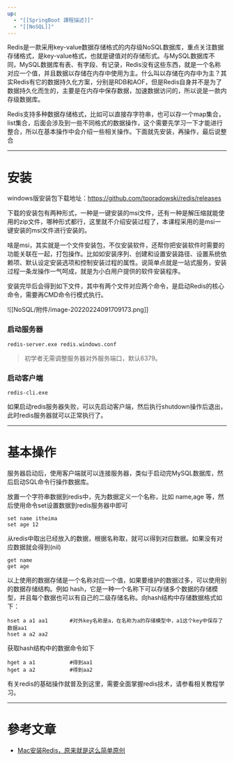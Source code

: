 ```yaml
---
up:
  - "[[SpringBoot 課程描述]]"
  - "[[NoSQL]]"
---
```

Redis是一款采用key-value数据存储格式的内存级NoSQL数据库，重点关注数据存储格式，是key-value格式，也就是键值对的存储形式。与MySQL数据库不同，MySQL数据库有表、有字段、有记录，Redis没有这些东西，就是一个名称对应一个值，并且数据以存储在内存中使用为主。什么叫以存储在内存中为主？其实Redis有它的数据持久化方案，分别是RDB和AOF，但是Redis自身并不是为了数据持久化而生的，主要是在内存中保存数据，加速数据访问的，所以说是一款内存级数据库。

​Redis支持多种数据存储格式，比如可以直接存字符串，也可以存一个map集合，list集合，后面会涉及到一些不同格式的数据操作，这个需要先学习一下才能进行整合，所以在基本操作中会介绍一些相关操作。下面就先安装，再操作，最后说整合

---

# 安装

​windows版安装包下载地址：https://github.com/tporadowski/redis/releases

​下载的安装包有两种形式，一种是一键安装的msi文件，还有一种是解压缩就能使用的zip文件，哪种形式都行，这里就不介绍安装过程了，本课程采用的是msi一键安装的msi文件进行安装的。

​啥是msi，其实就是一个文件安装包，不仅安装软件，还帮你把安装软件时需要的功能关联在一起，打包操作。比如如安装序列、创建和设置安装路径、设置系统依赖项、默认设定安装选项和控制安装过程的属性。说简单点就是一站式服务，安装过程一条龙操作一气呵成，就是为小白用户提供的软件安装程序。

​安装完毕后会得到如下文件，其中有两个文件对应两个命令，是启动Redis的核心命令，需要再CMD命令行模式执行。

![[NoSQL/附件/image-20220224091709173.png]]

### **启动服务器**

```shell
redis-server.exe redis.windows.conf
```

> 初学者无需调整服务器对外服务端口，默认6379。

### **启动客户端**

```shell
redis-cli.exe
```

​如果启动redis服务器失败，可以先启动客户端，然后执行shutdown操作后退出，此时redis服务器就可以正常执行了。

---

# 基本操作

​服务器启动后，使用客户端就可以连接服务器，类似于启动完MySQL数据库，然后启动SQL命令行操作数据库。		

​放置一个字符串数据到redis中，先为数据定义一个名称，比如 name,age 等，然后使用命令set设置数据到redis服务器中即可

```shell
set name itheima
set age 12
```

​从redis中取出已经放入的数据，根据名称取，就可以得到对应数据。如果没有对应数据就会得到(nil)

```shell
get name
get age
```

​以上使用的数据存储是一个名称对应一个值，如果要维护的数据过多，可以使用别的数据存储结构。例如 hash，它是一种一个名称下可以存储多个数据的存储模型，并且每个数据也可以有自己的二级存储名称。向hash结构中存储数据格式如下：

```shell
hset a a1 aa1		#对外key名称是a，在名称为a的存储模型中，a1这个key中保存了数据aa1
hset a a2 aa2
```

​获取hash结构中的数据命令如下

```shell
hget a a1			#得到aa1
hget a a2			#得到aa2
```

​有关redis的基础操作就普及到这里，需要全面掌握redis技术，请参看相关教程学习。

---

# 參考文章

- [Mac安装Redis，原来就是这么简单原创](https://blog.csdn.net/realize_dream/article/details/106227622)